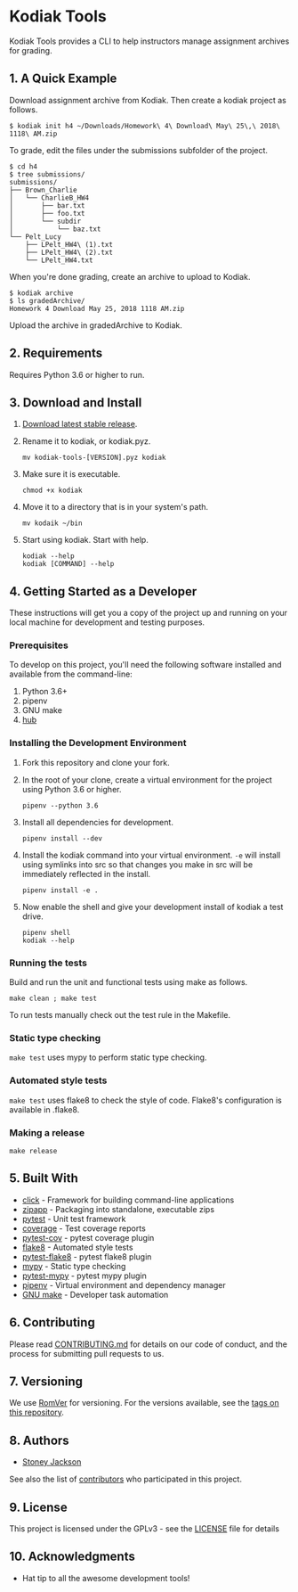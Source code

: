 # Kodiak Tools

Kodiak Tools provides a CLI to help instructors manage assignment archives for grading.

## 1. A Quick Example

Download assignment archive from Kodiak. Then create a kodiak project as follows.

```
$ kodiak init h4 ~/Downloads/Homework\ 4\ Download\ May\ 25\,\ 2018\ 1118\ AM.zip
```

To grade, edit the files under the submissions subfolder of the project.

```
$ cd h4
$ tree submissions/
submissions/
├── Brown_Charlie
│   └── CharlieB_HW4
│       ├── bar.txt
│       ├── foo.txt
│       └── subdir
│           └── baz.txt
└── Pelt_Lucy
    ├── LPelt_HW4\ (1).txt
    ├── LPelt_HW4\ (2).txt
    └── LPelt_HW4.txt
```

When you're done grading, create an archive to upload to Kodiak.

```
$ kodiak archive
$ ls gradedArchive/
Homework 4 Download May 25, 2018 1118 AM.zip
```

Upload the archive in gradedArchive to Kodiak.

## 2. Requirements

Requires Python 3.6 or higher to run.

## 3. Download and Install

1. [Download latest stable release](https://github.com/StoneyJackson/kodiak-tools/releases).

2. Rename it to kodiak, or kodiak.pyz.

    ```
    mv kodiak-tools-[VERSION].pyz kodiak
    ```

3. Make sure it is executable.

    ```
    chmod +x kodiak
    ```

4. Move it to a directory that is in your system's path.

    ```
    mv kodaik ~/bin
    ```

5. Start using kodiak. Start with help.

    ```
    kodiak --help
    kodiak [COMMAND] --help
    ```


## 4. Getting Started as a Developer

These instructions will get you a copy of the project up and running on your local machine for development and testing purposes.

### Prerequisites

To develop on this project, you'll need the following software installed and available from the
command-line:

1. Python 3.6+
2. pipenv
3. GNU make
4. [hub](https://github.com/github/hub)

### Installing the Development Environment

1. Fork this repository and clone your fork.


2. In the root of your clone, create a virtual environment for the project using Python 3.6 or higher.

    ```
    pipenv --python 3.6
    ```

3. Install all dependencies for development.

    ```
    pipenv install --dev
    ```

4. Install the kodiak command into your virtual environment. `-e` will install using
symlinks into src so that changes you make in src will be immediately reflected in the install.

    ```
    pipenv install -e .
    ```

5. Now enable the shell and give your development install of kodiak a test drive.

    ```
    pipenv shell
    kodiak --help
    ```

### Running the tests

Build and run the unit and functional tests using make as follows.

```
make clean ; make test
```

To run tests manually check out the test rule in the Makefile.

### Static type checking

`make test` uses mypy to perform static type checking.


### Automated style tests

`make test` uses flake8 to check the style of code. Flake8's configuration is available in .flake8.

### Making a release

`make release`

## 5. Built With

* [click](http://click.pocoo.org/5/) - Framework for building command-line applications
* [zipapp](https://docs.python.org/3/library/zipapp.html) - Packaging into standalone, executable zips
* [pytest](https://docs.pytest.org/en/latest/) - Unit test framework
* [coverage](https://coverage.readthedocs.io/en/coverage-4.5.1/) - Test coverage reports
* [pytest-cov](https://pytest-cov.readthedocs.io/en/latest/) - pytest coverage plugin
* [flake8](http://flake8.pycqa.org/en/latest/) - Automated style tests
* [pytest-flake8](https://github.com/tholo/pytest-flake8) - pytest flake8 plugin
* [mypy](http://mypy-lang.org/) - Static type checking
* [pytest-mypy](https://github.com/dbader/pytest-mypy) - pytest mypy plugin
* [pipenv](https://docs.pipenv.org/) - Virtual environment and dependency manager
* [GNU make](https://www.gnu.org/software/make/) - Developer task automation

## 6. Contributing

Please read [CONTRIBUTING.md](CONTRIBUTING.md) for details on our code of conduct, and the process for submitting pull requests to us.

## 7. Versioning

We use [RomVer](http://blog.legacyteam.info/2015/12/romver-romantic-versioning/) for versioning. For the versions available, see the [tags on this repository](https://github.com/your/project/tags).

## 8. Authors

* [Stoney Jackson](https://github.com/StoneyJackson)

See also the list of [contributors](https://github.com/StoneyJackson/kodiak-tools/contributors) who participated in this project.

## 9. License

This project is licensed under the GPLv3 - see the [LICENSE](LICENSE) file for details

## 10. Acknowledgments

* Hat tip to all the awesome development tools!
